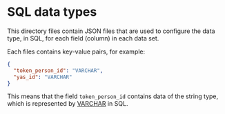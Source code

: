 # SQL data types

This directory files contain JSON files that are used to configure the data type, in SQL, for each field (column) in each data set.

Each files contains key-value pairs, for example:

```json
{
  "token_person_id": "VARCHAR",
  "yas_id": "VARCHAR"
}
```

This means that the field `token_person_id` contains data of the string type, which is represented by [VARCHAR](https://duckdb.org/docs/sql/data_types/text.html) in SQL.

